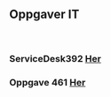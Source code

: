 <html lang="en">
<head>
    <meta charset="UTF-8">
    <meta name="viewport" content="width=, initial-scale=1.0">
    <meta http-equiv="X-UA-Compatible" content="ie=edge">
</head>
<body>
   <h2>Oppgaver IT</h2>
    <br>
    <h3>ServiceDesk392 <a href="https://hsumstad.github.io/Henrik-Truls/392/index.html">Her</a></h3>
    <h3>Oppgave 461 <a href="https://hsumstad.github.io/Henrik-Truls/461/Framside.html">Her</a></h3>
       </body>
       </html>

